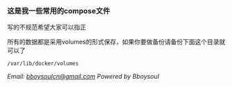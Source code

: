 ### 这是我一些常用的compose文件

写的不规范希望大家可以指正

所有的数据都是采用volumes的形式保存，如果你要做备份请备份下面这个目录就可以了

`/var/lib/docker/volumes`

*Email: bboysoulcn@gmail.com*
*Powered by Bboysoul*